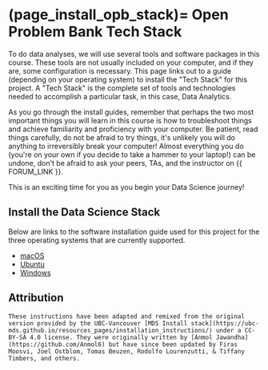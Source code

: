 (page_install_opb_stack)=
Open Problem Bank Tech Stack
=======================

To do data analyses, we will use several tools and software packages in this course.
These tools are not usually included on your computer, and if they are, some configuration is necessary.
This page links out to a guide (depending on your operating system) to install the "Tech Stack" for this project.
A "Tech Stack" is the complete set of tools and technologies needed to accomplish a particular task, in this case, Data Analytics.

As you go through the install guides, remember that perhaps the two most important things you will learn in this course is how to troubleshoot things and achieve familiarity and proficiency with your computer.
Be patient, read things carefully, do not be afraid to try things, it's unlikely you will do anything to irreversibly break your computer! 
Almost everything you do (you're on your own if you decide to take a hammer to your laptop!) can be undone, don't be afraid to ask your peers, TAs, and the instructor on {{ FORUM_LINK }}.

This is an exciting time for you as you begin your Data Science journey!

## Install the Data Science Stack

Below are links to the software installation guide used for this project for the three operating systems that are currently supported.

- [macOS](page_install_ds_stack_macOS)
- [Ubuntu](page_install_ds_stack_ubuntu)
- [Windows](page_install_ds_stack_windows)

## Attribution

```{important}
These instructions have been adapted and remixed from the original version provided by the UBC-Vancouver [MDS Install stack](https://ubc-mds.github.io/resources_pages/installation_instructions/) under a CC-BY-SA 4.0 license. They were originally written by [Anmol Jawandha](https://github.com/Anmol6) but have since been updated by Firas Moosvi, Joel Ostblom, Tomas Beuzen, Rodolfo Lourenzutti, & Tiffany Timbers, and others.
```